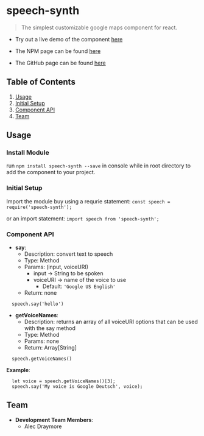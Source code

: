 # speech-synth

> The simplest customizable google maps component for react.

- Try out a live demo of the component [here](https://speech-synth.herokuapp.com)

- The NPM page can be found [here](https://www.npmjs.com/package/speech-synth)

- The GitHub page can be found [here](https://github.com/CaribouBlue/speech-synth)

## Table of Contents

1. [Usage](#usage)
  1. [Initial Setup](#initial-setup)
  1. [Component API](#component-api)
1. [Team](#team)

## Usage

### Install Module

run ```npm install speech-synth --save``` in console while in root directory to add the component to your project.

### Initial Setup

Import the module buy using a requrie statement:
```const speech = require('speech-synth');```

or an import statement:
```import speech from 'speech-synth';```

### Component API

- __say__:
  - Description: convert text to speech
  - Type: Method
  - Params: (input, voiceURI)
    - input -> String to be spoken
    - voiceURI -> name of the voice to use
      - Default: ```'Google US English'```
  - Return: none
```
  speech.say('hello')
```

- __getVoiceNames__:
  - Description: returns an array of all voiceURI options that can be used with the say method
  - Type: Method
  - Params: none
  - Return: Array[String]
```
  speech.getVoiceNames()
```

__Example__:
```
  let voice = speech.getVoiceNames()[3];
  speech.say('My voice is Google Deutsch', voice);
```

## Team

  - __Development Team Members__: 
    - Alec Draymore